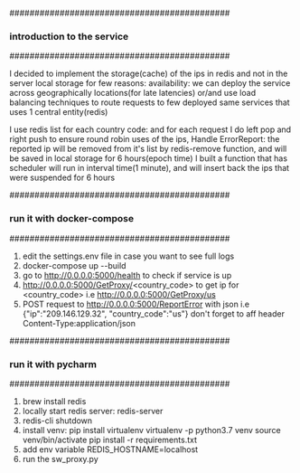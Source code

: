 
############################################
###      introduction to the service      ##
############################################

I decided to implement the storage(cache) of the ips in redis and not in the server local storage for few reasons:
availability: we can deploy the service across geographically locations(for late latencies) or/and use load balancing techniques to route requests
to few deployed same services that uses 1 central entity(redis)

I use redis list for each country code: and for each request I do left pop and right push to ensure round robin uses of the ips,
Handle ErrorReport:
    the reported ip will be removed from it's list by redis-remove function, and will be saved in local storage for 6 hours(epoch time)
    I built a function that has scheduler will run in interval time(1 minute),
    and will insert back the ips that were suspended for 6 hours

############################################
###       run it with docker-compose      ##
############################################

1. edit the settings.env file in case you want to see full logs
2. docker-compose up --build
3. go to http://0.0.0.0:5000/health to check if service is up
4. http://0.0.0.0:5000/GetProxy/<country_code> to get ip for <country_code> i.e http://0.0.0.0:5000/GetProxy/us
5. POST request to http://0.0.0.0:5000/ReportError with json i.e {"ip":"209.146.129.32",
                                                                  "country_code":"us"}
   don't forget to aff header Content-Type:application/json


############################################
###       run it with pycharm             ##
############################################

1. brew install redis
2. locally start redis server: redis-server
3. redis-cli shutdown
4. install venv:
    pip install virtualenv
    virtualenv -p python3.7 venv
    source venv/bin/activate
    pip install -r requirements.txt
5. add env variable REDIS_HOSTNAME=localhost
6. run the sw_proxy.py



